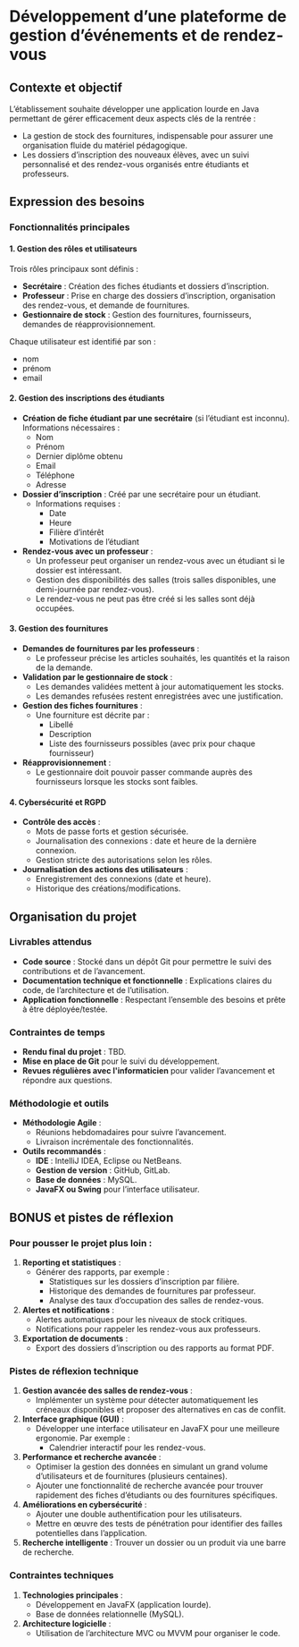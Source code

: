 # Développement d’une plateforme de gestion d’événements et de rendez-vous

## Contexte et objectif
L’établissement souhaite développer une application lourde en Java permettant de gérer efficacement deux aspects clés de la rentrée :
- La gestion de stock des fournitures, indispensable pour assurer une organisation fluide du matériel pédagogique.
- Les dossiers d’inscription des nouveaux élèves, avec un suivi personnalisé et des rendez-vous organisés entre étudiants et professeurs.

## Expression des besoins

### Fonctionnalités principales

#### 1. Gestion des rôles et utilisateurs
Trois rôles principaux sont définis :
- **Secrétaire** : Création des fiches étudiants et dossiers d’inscription.
- **Professeur** : Prise en charge des dossiers d’inscription, organisation des rendez-vous, et demande de fournitures.
- **Gestionnaire de stock** : Gestion des fournitures, fournisseurs, demandes de réapprovisionnement.

Chaque utilisateur est identifié par son :
- nom
- prénom
- email

#### 2. Gestion des inscriptions des étudiants
- **Création de fiche étudiant par une secrétaire** (si l’étudiant est inconnu). Informations nécessaires :
    - Nom
    - Prénom
    - Dernier diplôme obtenu
    - Email
    - Téléphone
    - Adresse
- **Dossier d’inscription** : Créé par une secrétaire pour un étudiant.
    - Informations requises :
        - Date
        - Heure
        - Filière d’intérêt
        - Motivations de l’étudiant
- **Rendez-vous avec un professeur** :
    - Un professeur peut organiser un rendez-vous avec un étudiant si le dossier est intéressant.
    - Gestion des disponibilités des salles (trois salles disponibles, une demi-journée par rendez-vous).
    - Le rendez-vous ne peut pas être créé si les salles sont déjà occupées.

#### 3. Gestion des fournitures
- **Demandes de fournitures par les professeurs** :
    - Le professeur précise les articles souhaités, les quantités et la raison de la demande.
- **Validation par le gestionnaire de stock** :
    - Les demandes validées mettent à jour automatiquement les stocks.
    - Les demandes refusées restent enregistrées avec une justification.
- **Gestion des fiches fournitures** :
    - Une fourniture est décrite par :
        - Libellé
        - Description
        - Liste des fournisseurs possibles (avec prix pour chaque fournisseur)
- **Réapprovisionnement** :
    - Le gestionnaire doit pouvoir passer commande auprès des fournisseurs lorsque les stocks sont faibles.

#### 4. Cybersécurité et RGPD
- **Contrôle des accès** :
    - Mots de passe forts et gestion sécurisée.
    - Journalisation des connexions : date et heure de la dernière connexion.
    - Gestion stricte des autorisations selon les rôles.
- **Journalisation des actions des utilisateurs** :
    - Enregistrement des connexions (date et heure).
    - Historique des créations/modifications.

## Organisation du projet

### Livrables attendus
- **Code source** : Stocké dans un dépôt Git pour permettre le suivi des contributions et de l’avancement.
- **Documentation technique et fonctionnelle** : Explications claires du code, de l’architecture et de l’utilisation.
- **Application fonctionnelle** : Respectant l’ensemble des besoins et prête à être déployée/testée.

### Contraintes de temps
- **Rendu final du projet** : TBD.
- **Mise en place de Git** pour le suivi du développement.
- **Revues régulières avec l'informaticien** pour valider l’avancement et répondre aux questions.

### Méthodologie et outils
- **Méthodologie Agile** :
    - Réunions hebdomadaires pour suivre l’avancement.
    - Livraison incrémentale des fonctionnalités.
- **Outils recommandés** :
    - **IDE** : IntelliJ IDEA, Eclipse ou NetBeans.
    - **Gestion de version** : GitHub, GitLab.
    - **Base de données** : MySQL.
    - **JavaFX ou Swing** pour l’interface utilisateur.

## BONUS et pistes de réflexion

### Pour pousser le projet plus loin :
1. **Reporting et statistiques** :
    - Générer des rapports, par exemple :
        - Statistiques sur les dossiers d’inscription par filière.
        - Historique des demandes de fournitures par professeur.
        - Analyse des taux d’occupation des salles de rendez-vous.
2. **Alertes et notifications** :
    - Alertes automatiques pour les niveaux de stock critiques.
    - Notifications pour rappeler les rendez-vous aux professeurs.
3. **Exportation de documents** :
    - Export des dossiers d’inscription ou des rapports au format PDF.

### Pistes de réflexion technique
1. **Gestion avancée des salles de rendez-vous** :
    - Implémenter un système pour détecter automatiquement les créneaux disponibles et proposer des alternatives en cas de conflit.
2. **Interface graphique (GUI)** :
    - Développer une interface utilisateur en JavaFX pour une meilleure ergonomie. Par exemple :
        - Calendrier interactif pour les rendez-vous.
3. **Performance et recherche avancée** :
    - Optimiser la gestion des données en simulant un grand volume d’utilisateurs et de fournitures (plusieurs centaines).
    - Ajouter une fonctionnalité de recherche avancée pour trouver rapidement des fiches d’étudiants ou des fournitures spécifiques.
4. **Améliorations en cybersécurité** :
    - Ajouter une double authentification pour les utilisateurs.
    - Mettre en œuvre des tests de pénétration pour identifier des failles potentielles dans l’application.
5. **Recherche intelligente** : Trouver un dossier ou un produit via une barre de recherche.

### Contraintes techniques
1. **Technologies principales** :
    - Développement en JavaFX (application lourde).
    - Base de données relationnelle (MySQL).
2. **Architecture logicielle** :
    - Utilisation de l’architecture MVC ou MVVM pour organiser le code.
